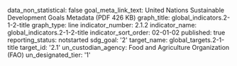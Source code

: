 data_non_statistical: false
goal_meta_link_text: United Nations Sustainable Development Goals Metadata (PDF 426
  KB)
graph_title: global_indicators.2-1-2-title
graph_type: line
indicator_number: 2.1.2
indicator_name: global_indicators.2-1-2-title
indicator_sort_order: 02-01-02
published: true
reporting_status: notstarted
sdg_goal: '2'
target_name: global_targets.2-1-title
target_id: '2.1'
un_custodian_agency: Food and Agriculture Organization (FAO)
un_designated_tier: '1'